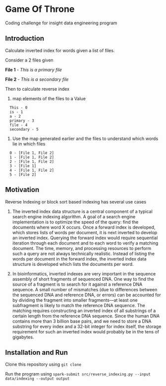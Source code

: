 # Game Of Throne

Coding challenge for insight data engineering program

## Introduction

Calculate inverted index for words given a list of files.

Consider a 2 files given

**File 1** - *This is a primary file*

**File 2** - *This is a secondary file*

Then to calculate reverse index

1. map elements of the files to a Value

```
  This - 0
  is - 1
  a - 2
  primary - 3
  file - 4
  secondary - 5
```

1. Use the map generated earlier and the files to understand which words lie in which files

```
  0 - [File 1, File 2]
  1 - [File 1, File 2]
  2 - [File 1, File 2]
  3 - [File 1]
  4 - [File 1, File 2]
  5 - [File 2]  
```

## Motivation

Reverse Indexing or block sort based indexing has several use cases

1. The inverted index data structure is a central component of a typical search engine indexing algorithm. A goal of a search engine implementation is to optimize the speed of the query: find the documents where word X occurs. Once a forward index is developed, which stores lists of words per document, it is next inverted to develop an inverted index. Querying the forward index would require sequential iteration through each document and to each word to verify a matching document. The time, memory, and processing resources to perform such a query are not always technically realistic. Instead of listing the words per document in the forward index, the inverted index data structure is developed which lists the documents per word.

1. In bioinformatics, inverted indexes are very important in the sequence assembly of short fragments of sequenced DNA. One way to find the source of a fragment is to search for it against a reference DNA sequence. A small number of mismatches (due to differences between the sequenced DNA and reference DNA, or errors) can be accounted for by dividing the fragment into smaller fragments—at least one subfragment is likely to match the reference DNA sequence. The matching requires constructing an inverted index of all substrings of a certain length from the reference DNA sequence. Since the human DNA contains more than 3 billion base pairs, and we need to store a DNA substring for every index and a 32-bit integer for index itself, the storage requirement for such an inverted index would probably be in the tens of gigabytes.

## Installation and Run

Clone this repository using `git clone `

Run the program using `spark-submit src/reverse_indexing.py --input data/indexing --output output`
